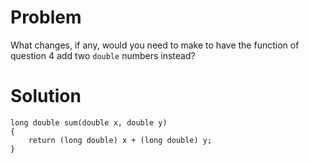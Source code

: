# Problem
What changes, if any, would you need to make to have the function of question 4 add two `double` numbers instead?
# Solution
```
long double sum(double x, double y)
{
    return (long double) x + (long double) y;
}
```